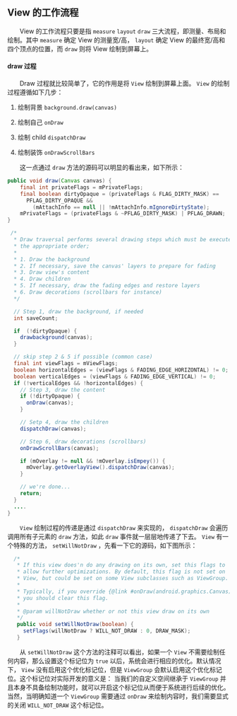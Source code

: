 ## View 的工作流程
　　View 的工作流程只要是指 `measure` `layout` `draw` 三大流程，即测量、布局和绘制。其中 `measure` 确定 View 的测量宽/高， `layout` 确定 View 的最终宽/高和四个顶点的位置，而 `draw` 则将 View 绘制到屏幕上。

#### draw 过程


　　Draw 过程就比较简单了，它的作用是将 `View` 绘制到屏幕上面。 `View` 的绘制过程遵循如下几步：

  1. 绘制背景 `background.draw(canvas)`

  2. 绘制自己 `onDraw`

  3. 绘制 child `dispatchDraw`

  4. 绘制装饰 `onDrawScrollBars`

　　这一点通过 `draw` 方法的源码可以明显的看出来，如下所示：

```java
public void draw(Canvas canvas) {
    final int privateFlags = mPrivateFlags;
    final boolean dirtyOpaque = (privateFlags & FLAG_DIRTY_MASK) ==
      PFLAG_DIRTY_OPAQUE &&
        (mAttachInfo == null || !mAttachInfo.mIgnoreDirtyState);
    mPrivateFlags = (privateFlags & ~PFLAG_DIRTY_MASK) | PFLAG_DRAWN;
}

 /*
  * Draw traversal performs several drawing steps which must be executed in
  * the appropriate order;
  *
  * 1. Draw the background
  * 2. If necessary, save the canvas' layers to prepare for fading
  * 3. Draw view's content
  * 4. Draw children
  * 5. If necessary, draw the fading edges and restore layers
  * 6. Draw decorations (scrollbars for instance)
  */

  // Step 1, draw the background, if needed
  int saveCount;

  if  (!dirtyOpaque) {
    drawbackground(canvas);
  }

  // skip step 2 & 5 if possible (common case)
  final int viewFlags = mViewFlags;
  boolean horizontalEdges = (viewFlags & FADING_EDGE_HORIZONTAL) != 0;
  boolean verticalEdges = (viewFlags & FADING_EDGE_VERTICAL) != 0;
  if (!verticalEdges && !horizontalEdges) {
    // Step 3, draw the content
    if (!dirtyOpaque) {
      onDraw(canvas);
    }

    // Setp 4, draw the children
    dispatchDraw(canvas);

    // Step 6, draw decorations (scrollbars)
    onDrawScrollBars(canvas);

    if (mOverlay != null && !mOverlay.isEmpey()) {
      mOverlay.getOverlayView().dispatchDraw(canvas);
    }

    // we're done...
    return;
  }
  ....
}
```
　　`View` 绘制过程的传递是通过 `dispatchDraw` 来实现的， `dispatchDraw` 会遍历调用所有子元素的 `draw` 方法，如此 `draw` 事件就一层层地传递了下去。 `View` 有一个特殊的方法， `setWillNotDraw` ，先看一下它的源码，如下图所示：
```java
  /*
   * If this view does'n do any drawing on its own, set this flags to
   * allow further optimizations. By default, this flag is not set on
   * View, but could be set on some View subclasses such as ViewGroup.
   *
   * Typically, if you override {@link #onDraw(android.graphics.Canvas)}
   * you should clear this flag.
   *
   * @param willNotDraw whether or not this view draw on its own
   */
   public void setWillNotDraw(boolean) {
     setFlags(willNotDraw ? WILL_NOT_DRAW : 0, DRAW_MASK);
   }

```
　　从 `setWillNotDraw` 这个方法的注释可以看出，如果一个 `View` 不需要绘制任何内容，那么设置这个标记位为 `true` 以后，系统会进行相应的优化。默认情况下， `View` 没有启用这个优化标记位，但是 `ViewGroup` 会默认启用这个优化标记位。这个标记位对实际开发的意义是： 当我们的自定义空间继承于 `ViewGroup` 并且本身不具备绘制功能时，就可以开启这个标记位从而便于系统进行后续的优化。当然，当明确知道一个 `ViewGroup` 需要通过 `onDraw` 来绘制内容时，我们需要显式的关闭 `WILL_NOT_DRAW` 这个标记位。
